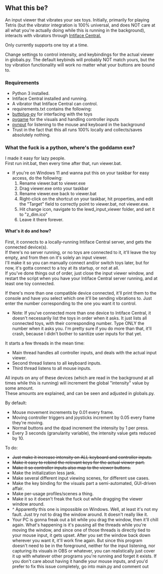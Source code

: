 ## What this be?
An input viewer that vibrates your sex toys. Initially, primarily for playing Tetris (but the vibrator integration is 100% universal, and does NOT care at all what you're actually doing while this is running in the background), interacts with vibrators through [Intiface Central.](https://intiface.com/central/)

Only currently supports one toy at a time.  

Change settings to control intensity, and keybindings for the actual viewer in globals.py.
The default keybinds will probably NOT match yours, but the toy vibration functionality will work no matter what your buttons are bound to.

### Requirements
* Python 3 installed.  
* Intiface Central installed and running.  
* A vibrator that Intiface Central can control.  
* requirements.txt contains the following:  
 * [buttplug-py](https://github.com/Siege-Wizard/buttplug-py/tree/main) for interfacing with the toys  
 * [pygame](https://www.pygame.org/docs/ref/pygame.html) for the visuals and handling controller inputs  
 * [pynput](https://pypi.org/project/pynput/) for listening to the mouse and keyboard in the background  
* Trust in the fact that this all runs 100% locally and collects/saves absolutely nothing.  

### What the fuck is a python, where's the goddamn exe?
I made it easy for lazy people.  
First run init.bat, then every time after that, run viewer.bat.  
* If you're on Windows 11 and wanna put this on your taskbar for easy access, do the following:
    1. Rename viewer.bat to viewer.exe  
    2. Drag viewer.exe onto your taskbar  
    3. Rename viewer.exe back to viewer.bat  
    4. Right-click on the shortcut on your taskbar, hit properties, and edit the "Target" field to correctly point to viewer.bat, not viewer.exe.
    5. Hit change icon, navigate to the lewd_input_viewer folder, and set it to "z_dim.ico"
    6. Leave it there forever.

#### What's it do and how?
First, it connects to a locally-running Intiface Central server, and gets the connected device(s).  
If there's no server running, or no toys are connected to it, it'll leave the toy empty, and from then on it's solely an input viewer.  
I'll make it so you can manually connect and/or switch toys later, but for now, it's gotta connect to a toy at its startup, or not at all.  
If you've done things out of order, just close the input viewer window, and restart the script when you have your Intiface Central server running, and at least one toy connected.

If there's more than one compatible device connected, it'll print them to the console and have you select which one it'll be sending vibrations to.
Just enter the number corresponding to the one you want it to control.  
* Note: If you've connected more than one device to Intiface Central, it doesn't necessarily list the toys in order when it asks. It just lists all connected toys, with their corresponding number. Type ONLY the number when it asks you. I'm pretty sure if you do more than that, it'll crash, because I didn't bother to sanitize user inputs for that yet.

It starts a few threads in the mean time:
* Main thread handles all controller inputs, and deals with the actual input viewer.
* Second thread listens to all keyboard inputs.
* Third thread listens to all mouse inputs.

All inputs on any of these devices (which are read in the background at all times while this is running) will increment the global "intensity" value by some amount.  
These amounts are explained, and can be seen and adjusted in globals.py.

By default:  
* Mouse movement increments by 0.01 every frame.
* Moving controller triggers and joysticks increment by 0.05 every frame they're moving.
* Normal buttons and the dpad increment the intensity by 1 per press.
* Every 3 seconds (granularity variable), the intensity value gets reduced by 10.

To do:  
* ~~Just make it increase intensity on ALL keyboard and controller inputs.~~  
* ~~Make it easy to rebind the relevant keys for the actual viewer part.~~  
* ~~Make it so controller inputs also map to the viewer buttons.~~  
* Make the initialization less jank.  
* Make several different input viewing scenes, for different use cases.
* Make the key binding for the visuals part a semi-automated, GUI-driven affair.
* Make per-usage profiles/scenes a thing.
* Make it so it doesn't freak the fuck out while dragging the viewer window around.
* ^ Apparently this one is impossible on Windows. Well, at least it's not my fault. Just try not to drag the window around. It doesn't really like it.
 * Your PC is gonna freak out a bit while you drag the window, then it'll chill again. What's happening is it's pausing all the threads while you're moving the window, and since one of those threads is directly tied to your mouse input, it gets upset. After you set the window back down wherever you want it, it'll work fine again. But since this program doesn't need to be in the foreground, neither for the input listening, nor capturing its visuals in OBS or whatever, you can realistically just cover it up with whatever other programs you're running and forget it exists. If you don't care about having it handle your mouse inputs, and you'd prefer to fix this issue completely, go into main.py and comment out